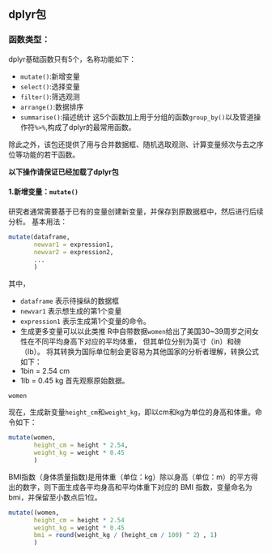 ## dplyr包
### 函数类型：
dplyr基础函数只有5个，名称功能如下：
- `mutate()`:新增变量
- `select()`:选择变量
- `filter()`:筛选观测
- `arrange()`:数据排序
- `summarise()`:描述统计
这5个函数加上用于分组的函数`group_by()`以及管道操作符`%>%`,构成了dplyr的最常用函数。

除此之外，该包还提供了用与合并数据框、随机选取观测、计算变量频次与去之序位等功能的若干函数。

**以下操作请保证已经加载了dplyr包**
#### 1.新增变量：`mutate()`
研究者通常需要基于已有的变量创建新变量，并保存到原数据框中，然后进行后续分析。
基本用法：
```r
mutate(dataframe,
       newvar1 = expression1,
       newvar2 = expression2,
       ...
       )
```
其中，
- `dataframe` 表示待操纵的数据框
- `newvar1` 表示想生成的第1个变量
- `expression1` 表示生成第1个变量的命令。
- 生成更多变量可以以此类推
R中自带数据`women`给出了美国30~39周岁之间女性在不同平均身高下对应的平均体重，
但其单位分别为英寸（in）和磅（lb）。
将其转换为国际单位制会更容易为其他国家的分析者理解，转换公式如下：
- 1bin = 2.54 cm
- 1lb = 0.45 kg
首先观察原始数据。
```
women
```
现在，生成新变量`height_cm`和`weight_kg`，即以cm和kg为单位的身高和体重。命令如下：
```r
mutate(women, 
       height_cm = height * 2.54,
       weight_kg = weight * 0.45
       )
```
BMI指数（身体质量指数)是用体重（单位：kg）除以身高（单位：m）的平方得出的数字，则下面生成各平均身高和平均体重下对应的 BMI 指数，变量命名为bmi，并保留至小数点后1位。
```r
mutate((women,
       height_cm = height * 2.54
       weight_kg = weight * 0.45
       bmi = round(weight_kg / (height_cm / 100) ^ 2）, 1)
       )
```
